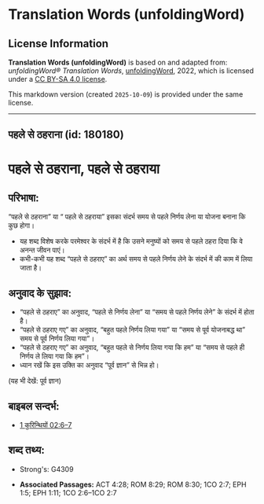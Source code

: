 # Translation Words (unfoldingWord)

## License Information

**Translation Words (unfoldingWord)** is based on and adapted from: _unfoldingWord® Translation Words_, [unfoldingWord](https://unfoldingword.org/utw), 2022, which is licensed under a [CC BY-SA 4.0 license](https://creativecommons.org/licenses/by-sa/4.0/legalcode.en).

This markdown version (created `2025-10-09`) is provided under the same license.



--------------------------------

## पहले से ठहराना (id: 180180)

पहले से ठहराना, पहले से ठहराया
==============================

परिभाषा:
--------

“पहले से ठहराना” या “ पहले से ठहराया” इसका संदर्भ समय से पहले निर्णय लेना या योजना बनाना कि कुछ होगा।

* यह शब्द विशेष करके परमेश्वर के संदर्भ में है कि उसने मनुष्यों को समय से पहले ठहरा दिया कि वे अनन्त जीवन पाएं।
* कभी\-कभी यह शब्द “पहले से ठहराए” का अर्थ समय से पहले निर्णय लेने के संदर्भ में की काम में लिया जाता है।

अनुवाद के सुझाव:
----------------

* “पहले से ठहराए” का अनुवाद, “पहले से निर्णय लेना” या “समय से पहले निर्णय लेने” के संदर्भ में होता है।
* “पहले से ठहराए गए” का अनुवाद, “बहुत पहले निर्णय लिया गया” या “समय से पूर्व योजनाबद्ध था” समय से पूर्व निर्णय लिया गया”।
* “पहले से ठहराए गए” का अनुवाद, “बहुत पहले से निर्णय लिया गया कि हम” या “समय से पहले ही निर्णय ले लिया गया कि हम”।
* ध्यान रखें कि इस उक्ति का अनुवाद “पूर्व ज्ञान” से भिन्न हो।

(यह भी देखें: पूर्व ज्ञान)

बाइबल सन्दर्भ:
--------------

* [1 कुरिन्थियों 02:6–7](https://ref.ly/1Cor0:0)

शब्द तथ्य:
----------

* Strong's: G4309

* **Associated Passages:** ACT 4:28; ROM 8:29; ROM 8:30; 1CO 2:7; EPH 1:5; EPH 1:11; 1CO 2:6–1CO 2:7

